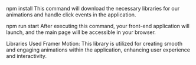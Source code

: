 npm install
This command will download the necessary libraries for our animations and handle click events in the application.

npm run start
After executing this command, your front-end application will launch, and the main page will be accessible in your browser.

Libraries Used
Framer Motion: This library is utilized for creating smooth and engaging animations within the application, enhancing user experience and interactivity.

